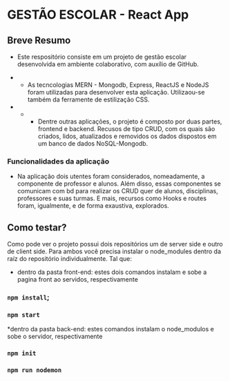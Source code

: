 
# GESTÃO ESCOLAR - React App

## Breve Resumo
* Este respositório consiste em um projeto de gestão escolar desenvolvida em ambiente colaborativo, com auxílio de GitHub. 

* * As tecncologias MERN - Mongodb, Express, ReactJS e NodeJS foram utilizadas para desenvolver esta aplicação. Utilizaou-se também da ferramente de estilização CSS.

* * *  Dentre outras aplicações, o projeto é composto por duas partes, frontend e backend.  Recusos de tipo CRUD, com os quais  são criados, lidos, atualizados e removidos os dados dispostos em um banco de dados NoSQL-Mongodb.

### Funcionalidades da aplicação 
* Na aplicação dois utentes foram considerados, nomeadamente, a componente de professor e alunos. Além disso, essas componentes se comunicam com bd para realizar os CRUD quer de alunos, disciplinas, professores e suas turmas. E mais, recursos como Hooks e routes foram, igualmente, e de forma exaustiva, explorados.

## Como testar?

Como pode ver o projeto possui dois repositórios um de server side e outro de client side. Para ambos você precisa instalar o node_modules dentro da raíz do repositório individualmente. Tal que:

* dentro da pasta front-end: estes dois comandos instalam e sobe a pagina front ao servidos, respectivamente
### `npm install`;
### `npm start`

*dentro da pasta back-end: estes comandos instalam o node_modulos e sobe o servidor, respectivamente
### `npm init`
### `npm run nodemon`
